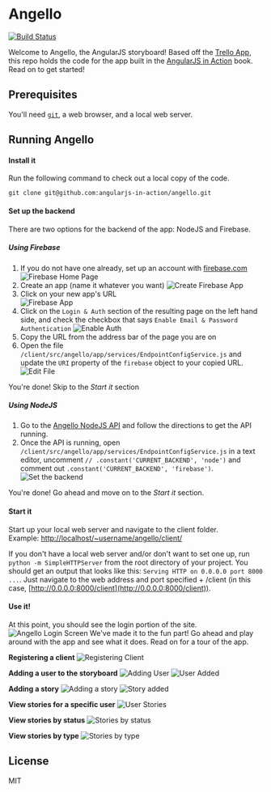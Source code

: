 # Angello

[![Build Status](https://travis-ci.org/angularjs-in-action/angello.png)](https://travis-ci.org/angularjs-in-action/angello)

Welcome to Angello, the AngularJS storyboard! Based off the [Trello App](https://trello.com), this repo holds the code for the app built in the [AngularJS in Action](http://www.manning.com/bford/) book. Read on to get started!

## Prerequisites
You'll need [`git`](http://git-scm.com/), a web browser, and a local web server.

## Running Angello

#### Install it
Run the following command to check out a local copy of the code.

`git clone git@github.com:angularjs-in-action/angello.git`

#### Set up the backend
There are two options for the backend of the app: NodeJS and Firebase.

##### Using Firebase

1. If you do not have one already, set up an account with [firebase.com](https://www.firebase.com/)
![Firebase Home Page](https://cloud.githubusercontent.com/assets/590361/4364837/749ca694-42a4-11e4-9fa3-d19f25cb1bab.png)<br>
2. Create an app (name it whatever you want)
![Create Firebase App](https://cloud.githubusercontent.com/assets/590361/4364985/dbc240b6-42a6-11e4-81f2-d9a254f25ffd.png)<br>
3. Click on your new app's URL <br>
![Firebase App](https://cloud.githubusercontent.com/assets/590361/4365468/c162bca8-42ad-11e4-91b5-7eb81669748a.png)<br>
4. Click on the `Login & Auth` section of the resulting page on the left hand side, and check the checkbox that says `Enable Email & Password Authentication`
![Enable Auth](https://cloud.githubusercontent.com/assets/590361/4365643/0027bb0c-42b1-11e4-9b21-45249fcb6eb7.png)<br>
5. Copy the URL from the address bar of the page you are on
6. Open the file `/client/src/angello/app/services/EndpointConfigService.js` and update the `URI` property of the `firebase` object to your copied URL.
![Edit File](https://cloud.githubusercontent.com/assets/590361/4365499/45762980-42ae-11e4-99f7-58feeb27b934.png)<br>

You're done! Skip to the *Start it* section

##### Using NodeJS
1. Go to the [Angello NodeJS API](https://github.com/angularjs-in-action/angello-node-api) and follow the directions to get the API running.
2. Once the API is running, open `/client/src/angello/app/services/EndpointConfigService.js` in a text editor, uncomment `// .constant('CURRENT_BACKEND', 'node')` and comment out `.constant('CURRENT_BACKEND', 'firebase')`.
![Set the backend](https://cloud.githubusercontent.com/assets/590361/4444425/ce28c818-47f0-11e4-9457-d95a20e9450d.png)

You're done! Go ahead and move on to the *Start it* section.
 

#### Start it
Start up your local web server and navigate to the client folder. <br>
Example: [http://localhost/~username/angello/client/](http://localhost/~username/angello/client/)

If you don't have a local web server and/or don't want to set one up, run `python -m SimpleHTTPServer` from the root directory of your project. You should get an output that looks like this: `Serving HTTP on 0.0.0.0 port 8000 ...`. Just navigate to the web address and port specified + /client (in this case, [http://0.0.0.0:8000/client](http://0.0.0.0:8000/client)).

#### Use it!
At this point, you should see the login portion of the site.
![Angello Login Screen](https://cloud.githubusercontent.com/assets/590361/4364466/36bf22d8-42a0-11e4-91e5-ab5bc28a20b0.png)
We've made it to the fun part! Go ahead and play around with the app and see what it does. Read on for a tour of the app.

**Registering a client**
![Registering Client](https://cloud.githubusercontent.com/assets/590361/4366861/92813990-42c7-11e4-92dd-ce584f140c33.png)

**Adding a user to the storyboard**
![Adding User](https://cloud.githubusercontent.com/assets/590361/4366972/3d07b13a-42ca-11e4-8864-4fd67e7f8970.png)
![User Added](https://cloud.githubusercontent.com/assets/590361/4366999/dde83304-42ca-11e4-8100-20260f70613f.png)

**Adding a story**
![Adding a story](https://cloud.githubusercontent.com/assets/590361/4367011/29a0ed5e-42cb-11e4-99ad-be5e285e642c.png)
![Story added](https://cloud.githubusercontent.com/assets/590361/4367015/520e2b26-42cb-11e4-9231-fcb66a21d236.png)

**View stories for a specific user**
![User Stories](https://cloud.githubusercontent.com/assets/590361/4367026/86e69388-42cb-11e4-94d5-e5df77ea8699.png)

**View stories by status**
![Stories by status](https://cloud.githubusercontent.com/assets/590361/4367048/ed59af9c-42cb-11e4-9769-b5ee61aee5e9.png)

**View stories by type**
![Stories by type](https://cloud.githubusercontent.com/assets/590361/4367086/a17ce8c2-42cc-11e4-99f0-432835c3c8f9.png)
## License
MIT
